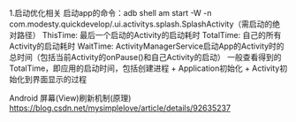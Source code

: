 1.启动优化相关
启动app的命令：adb shell am start -W -n com.modesty.quickdevelop/.ui.activitys.splash.SplashActivity（需启动的绝对路径）
ThisTime: 最后一个启动的Activity的启动耗时
TotalTime: 自己的所有Activity的启动耗时
WaitTime: ActivityManagerService启动App的Activity时的总时间（包括当前Activity的onPause()和自己Activity的启动）
一般查看得到的TotalTime，即应用的启动时间，包括创建进程 + Application初始化 + Activity初始化到界面显示的过程

Android 屏幕(View)刷新机制(原理)
https://blog.csdn.net/mysimplelove/article/details/92635237
